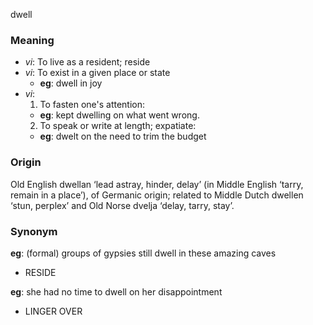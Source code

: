 dwell
### Meaning
+ _vi_: To live as a resident; reside
+ _vi_: To exist in a given place or state
	+ __eg__: dwell in joy
+ _vi_: 
   1. To fasten one's attention: 
    + __eg__: kept dwelling on what went wrong.
   2. To speak or write at length; expatiate:
    + __eg__: dwelt on the need to trim the budget

### Origin

Old English dwellan ‘lead astray, hinder, delay’ (in Middle English ‘tarry, remain in a place’), of Germanic origin; related to Middle Dutch dwellen ‘stun, perplex’ and Old Norse dvelja ‘delay, tarry, stay’.

### Synonym

__eg__: (formal) groups of gypsies still dwell in these amazing caves

+ RESIDE

__eg__: she had no time to dwell on her disappointment

+ LINGER OVER


